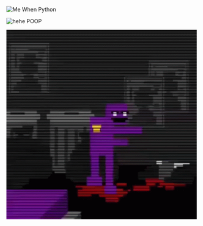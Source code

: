 ![Me When Python](src/images/python-programming.gif)

![hehe POOP](https://ahseeit.com//king-include/uploads/2021/01/133868364_232714921746992_7115436353011383073_n-5484690961.jpg)

![Purple](https://github.com/Pilot1782/Pilot1782.github.io/blob/main/src/images/purple-guy-fnaf.gif)
